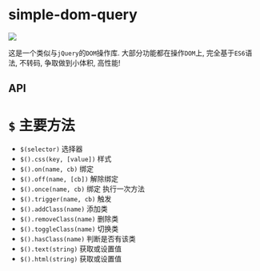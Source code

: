 # simple-dom-query
![](https://travis-ci.org/xiaoyueguang/simple-dom-query.svg?branch=master)

这是一个类似与`jQuery`的`DOM`操作库. 大部分功能都在操作`DOM`上, 完全基于`ES6`语法, 不转码, 争取做到小体积, 高性能!  

## API
# `$` 主要方法
* `$(selector)` 选择器
* `$().css(key, [value])` 样式
* `$().on(name, cb)` 绑定
* `$().off(name, [cb])` 解除绑定
* `$().once(name, cb)` 绑定 执行一次方法
* `$().trigger(name, cb)` 触发
* `$().addClass(name)` 添加类
* `$().removeClass(name)` 删除类
* `$().toggleClass(name)` 切换类
* `$().hasClass(name)` 判断是否有该类
* `$().text(string)` 获取或设置值
* `$().html(string)` 获取或设置值